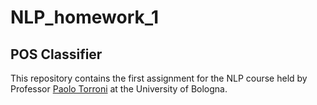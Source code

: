 # NLP_homework_1
## POS Classifier  

This repository contains the first assignment for the NLP course  held by Professor [Paolo Torroni](https://www.unibo.it/sitoweb/p.torroni) at the University of Bologna.
